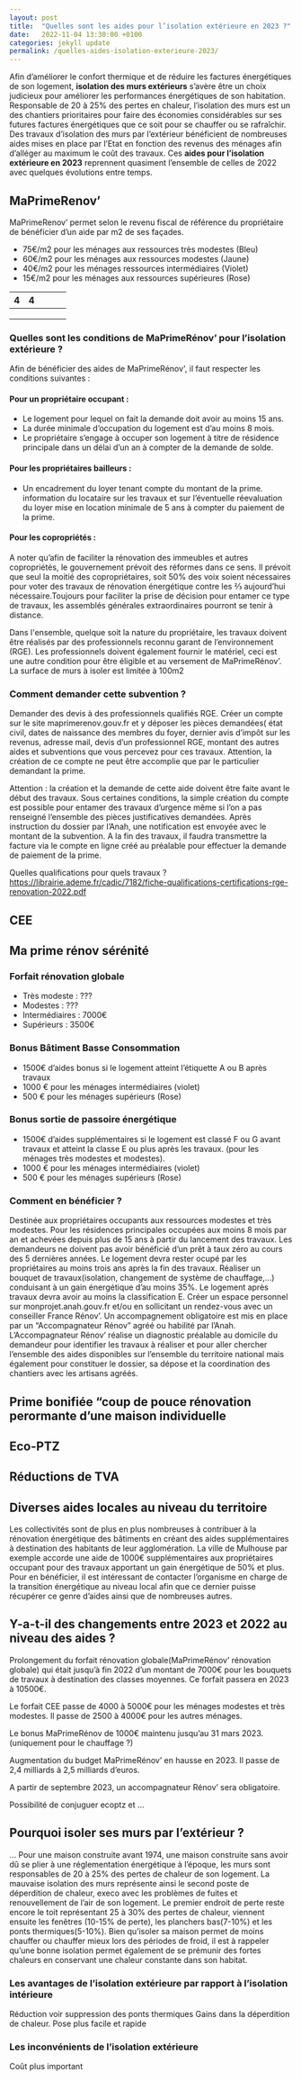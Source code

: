 ```yaml
---
layout: post
title:  "Quelles sont les aides pour l’isolation extérieure en 2023 ?"
date:   2022-11-04 13:30:00 +0100
categories: jekyll update
permalink: /quelles-aides-isolation-exterieure-2023/
---
```


Afin d’améliorer le confort thermique et de réduire les factures énergétiques de son logement, **isolation des murs extérieurs** s’avère être un choix judicieux pour améliorer les performances énergétiques de son habitation. Responsable de 20 à 25% des pertes en chaleur, l’isolation des murs est un des chantiers prioritaires pour faire des économies considérables sur ses futures factures énergétiques que ce soit pour se chauffer ou se rafraîchir.
Des travaux d’isolation des murs par l’extérieur bénéficient de nombreuses aides mises en place par l’Etat en fonction des revenus des ménages afin d’alléger au maximum le coût des travaux. Ces **aides pour l’isolation extérieure en 2023** reprennent quasiment l’ensemble de celles de 2022 avec quelques évolutions entre temps.

## MaPrimeRenov’
MaPrimeRenov’ permet selon le revenu fiscal de référence du propriétaire de bénéficier d’un aide par m2 de ses façades.
* 75€/m2 pour les ménages aux ressources très modestes (Bleu)
* 60€/m2 pour les ménages aux ressources modestes (Jaune)
* 40€/m2 pour les ménages ressources intermédiaires (Violet)
* 15€/m2 pour les ménages aux ressources supérieures (Rose)

| 4 | 4 |   |   |   |
|---|---|---|---|---|
|   |   |   |   |   |
|   |   |   |   |   |
|   |   |   |   |   |

### Quelles sont les conditions de MaPrimeRénov’ pour l’isolation extérieure ?
Afin de bénéficier des aides de MaPrimeRénov', il faut respecter les conditions suivantes : 
#### Pour un propriétaire occupant :
* Le logement pour lequel on fait la demande doit avoir au moins 15 ans.
* La durée minimale d’occupation du logement est d’au moins 8 mois.
* Le propriétaire s’engage à occuper son logement à titre de résidence principale dans un délai d’un an à compter de la demande de solde.

#### Pour les propriétaires bailleurs : 
* Un encadrement du loyer tenant compte du montant de la prime.
information du locataire sur les travaux et sur l’éventuelle réevaluation du loyer
mise en location minimale de 5 ans à compter du paiement de la prime.

#### Pour les copropriétés : 
A noter qu’afin de faciliter la rénovation des immeubles et autres copropriétés, le gouvernement prévoit des réformes dans ce sens. Il prévoit que seul la moitié des copropriétaires, soit 50% des voix soient nécessaires pour voter des travaux de rénovation énergétique contre les ⅔ aujourd’hui nécessaire.Toujours pour faciliter la prise de décision pour entamer ce type de travaux, les assemblés générales extraordinaires pourront se tenir à distance.

Dans l'ensemble, quelque soit la nature du propriétaire, les travaux doivent être réalisés par des professionnels reconnu garant de l’environnement (RGE). Les professionnels doivent également fournir le matériel, ceci est une autre condition pour être éligible et au versement de MaPrimeRénov’.
La surface de murs à isoler est limitée à 100m2

### Comment demander cette subvention ?
Demander des devis à des professionnels qualifiés RGE.
Créer un compte sur le site maprimerenov.gouv.fr et y déposer les pièces demandées( état civil, dates de naissance des membres du foyer, dernier avis d’impôt sur les revenus, adresse mail, devis d’un professionnel RGE, montant des autres aides et subventions que vous percevez pour ces travaux. Attention, la création de ce compte ne peut être accomplie que par le particulier demandant la prime.

Attention : la création et la demande de cette aide doivent être faite avant le début des travaux. Sous certaines conditions, la simple création du compte est possible pour entamer des travaux d’urgence même si l’on a pas renseigné l’ensemble des pièces justificatives demandées.
Après instruction du dossier par l’Anah, une notification est envoyée avec le montant de la subvention.
A la fin des travaux, il faudra transmettre la facture via le compte en ligne créé au préalable pour effectuer la demande de paiement de la prime.

Quelles qualifications pour quels travaux ? https://librairie.ademe.fr/cadic/7182/fiche-qualifications-certifications-rge-renovation-2022.pdf
## CEE
## Ma prime rénov sérénité

### Forfait rénovation globale
- Très modeste : ???
- Modestes : ???
- Intermédiaires : 7000€
- Supérieurs : 3500€
### Bonus Bâtiment Basse Consommation
- 1500€ d’aides bonus si le logement atteint l’étiquette A ou B après travaux
- 1000 € pour les ménages intermédiaires (violet)
- 500 € pour les ménages supérieurs (Rose)

### Bonus sortie de passoire énergétique
- 1500€ d’aides supplémentaires si le logement est classé F ou G avant travaux et atteint la classe E ou plus après les travaux. (pour les ménages très modestes et modestes).
- 1000 € pour les ménages intermédiaires (violet)
- 500 € pour les ménages supérieurs (Rose)

### Comment en bénéficier ?
Destinée aux propriétaires occupants aux ressources modestes et très modestes.
Pour les résidences principales occupées aux moins 8 mois par an et achevées depuis plus de 15 ans à partir du lancement des travaux.
Les demandeurs ne doivent pas avoir bénéficié d’un prêt à taux zéro au cours des 5 dernières années.
Le logement devra rester ocupé par les propriétaires au moins trois ans après la fin des travaux.
Réaliser un bouquet de travaux(isolation, changement de système de chauffage,...) conduisant à un gain énergétique d’au moins 35%. Le logement après travaux devra avoir au moins la classification E.
Créer un espace personnel sur monprojet.anah.gouv.fr et/ou en sollicitant un rendez-vous avec un conseiller France Rénov’. Un accompagnement obligatoire est mis en place par un “Accompagnateur Rénov” agréé ou habilité par l’Anah. L’Accompagnateur Rénov’ réalise un diagnostic préalable au domicile du demandeur pour identifier les travaux à réaliser et pour aller chercher l’ensemble des aides disponibles sur l’ensemble du territoire national mais également pour constituer le dossier, sa dépose et la coordination des chantiers avec les artisans agréés. 


## Prime bonifiée “coup de pouce rénovation perormante d’une maison individuelle
## Eco-PTZ
## Réductions de TVA

## Diverses aides locales au niveau du territoire
Les collectivités sont de plus en plus nombreuses à contribuer à la rénovation énergétique des bâtiments en créant des aides supplémentaires à destination des habitants de leur agglomération.
La ville de Mulhouse par exemple accorde une aide de 1000€ supplémentaires aux propriétaires occupant pour des travaux apportant un gain énergétique de 50% et plus.
Pour en bénéficier, il est intéressant de contacter l’organisme en charge de la transition énergétique au niveau local afin que ce dernier puisse récupérer ce genre d’aides ainsi que de nombreuses autres.

## Y-a-t-il des changements entre 2023 et 2022 au niveau des aides ?

Prolongement du forfait rénovation globale(MaPrimeRénov’ rénovation globale) qui était jusqu’à fin 2022 d’un montant de 7000€ pour les bouquets de travaux à destination des classes moyennes. Ce forfait passera en 2023 à 10500€.

Le forfait CEE passe de 4000 à 5000€ pour les ménages modestes et très modestes.
Il passe de 2500 à 4000€ pour les autres ménages.

Le bonus MaPrimeRénov de 1000€ maintenu jusqu’au 31 mars 2023. (uniquement pour le chauffage ?)

Augmentation du budget MaPrimeRénov’ en hausse en 2023. Il passe de 2,4 milliards à 2,5 milliards d’euros.

A partir de septembre 2023, un accompagnateur Rénov’ sera obligatoire.

Possibilité de conjuguer ecoptz et …

## Pourquoi isoler ses murs par l’extérieur ?
…
Pour une maison construite avant 1974, une maison construite sans avoir dû se plier à une réglementation énergétique à l’époque, les murs sont responsables de 20 à 25% des pertes de chaleur de son logement. La mauvaise isolation des murs représente ainsi le second poste de déperdition de chaleur, execo avec les problèmes de fuites et renouvellement de l’air de son logement. Le premier endroit de perte reste encore le toit représentant 25 à 30% des pertes de chaleur, viennent ensuite les fenêtres (10-15% de perte), les planchers bas(7-10%) et les ponts thermiques(5-10%).
Bien qu’isoler sa maison permet de moins chauffer ou chauffer mieux lors des périodes de froid, il est à rappeler qu’une bonne isolation permet également de se prémunir des fortes chaleurs en conservant une chaleur constante dans son habitat.

### Les avantages de l’isolation extérieure par rapport à l’isolation intérieure
Réduction voir suppression des ponts thermiques
Gains dans la déperdition de chaleur.
Pose plus facile et rapide
### Les inconvénients de l’isolation extérieure
Coût plus important

